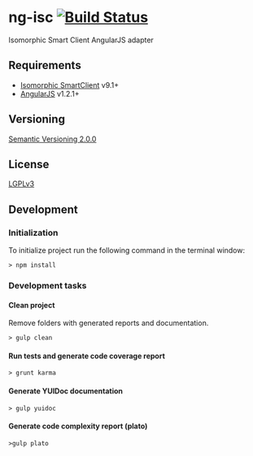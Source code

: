 # ng-isc [![Build Status](https://travis-ci.org/praxigento/ng-isc.svg?branch=master)](https://travis-ci.org/praxigento/ng-isc)

Isomorphic Smart Client AngularJS adapter

## Requirements

- [Isomorphic SmartClient](http://www.smartclient.com/product/smartclient.jsp) v9.1+
- [AngularJS](http://www.angularjs.org) v1.2.1+

## Versioning

[Semantic Versioning 2.0.0](http://semver.org)

## License

[LGPLv3](https://www.gnu.org/licenses/lgpl-3.0.txt)

## Development

### Initialization
To initialize project run the following command in the terminal window:

    > npm install

### Development tasks

#### Clean project

Remove folders with generated reports and documentation.

    > gulp clean

#### Run tests and generate code coverage report
    > grunt karma

#### Generate YUIDoc documentation
    > gulp yuidoc

#### Generate code complexity report (plato)
    >gulp plato
